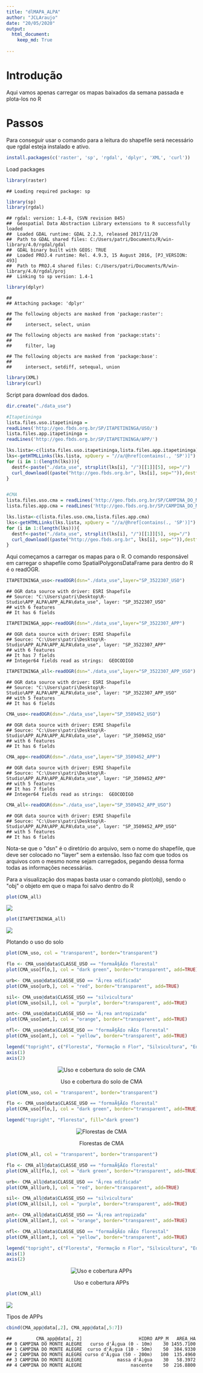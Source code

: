 ```yaml
---
title: "dlMAPA_ALPA"
author: "JCLAraujo"
date: "20/05/2020"
output: 
  html_document:
    keep_md: True
  
---
```



# Introdução
Aqui vamos apenas carregar os mapas baixados da semana passada e plota-los no R

# Passos
Para conseguir usar o comando para a leitura do shapefile será necessário que rgdal esteja instalado e ativo.

```r
install.packages(c('raster', 'sp', 'rgdal', 'dplyr', 'XML', 'curl'))
```

Load packages

```r
library(raster)
```

```
## Loading required package: sp
```

```r
library(sp)
library(rgdal)
```

```
## rgdal: version: 1.4-8, (SVN revision 845)
##  Geospatial Data Abstraction Library extensions to R successfully loaded
##  Loaded GDAL runtime: GDAL 2.2.3, released 2017/11/20
##  Path to GDAL shared files: C:/Users/patri/Documents/R/win-library/4.0/rgdal/gdal
##  GDAL binary built with GEOS: TRUE 
##  Loaded PROJ.4 runtime: Rel. 4.9.3, 15 August 2016, [PJ_VERSION: 493]
##  Path to PROJ.4 shared files: C:/Users/patri/Documents/R/win-library/4.0/rgdal/proj
##  Linking to sp version: 1.4-1
```

```r
library(dplyr)
```

```
## 
## Attaching package: 'dplyr'
```

```
## The following objects are masked from 'package:raster':
## 
##     intersect, select, union
```

```
## The following objects are masked from 'package:stats':
## 
##     filter, lag
```

```
## The following objects are masked from 'package:base':
## 
##     intersect, setdiff, setequal, union
```

```r
library(XML)
library(curl)
```

Script para download dos dados.

```r
dir.create("./data_use")

#Itapetininga
lista.files.uso.itapetininga =
readLines('http://geo.fbds.org.br/SP/ITAPETININGA/USO/')
lista.files.app.itapetininga =
readLines('http://geo.fbds.org.br/SP/ITAPETININGA/APP/')

lks.lista<-c(lista.files.uso.itapetininga,lista.files.app.itapetininga)
lks<-getHTMLLinks(lks.lista, xpQuery = "//a/@href[contains(., 'SP')]")
for (i in 1:(length(lks))){
  destf<-paste("./data_use", strsplit(lks[i], "/")[[1]][5], sep="/")
  curl_download((paste("http://geo.fbds.org.br", lks[i], sep="")),destfile = destf)
}


#CMA
lista.files.uso.cma = readLines('http://geo.fbds.org.br/SP/CAMPINA_DO_MONTE_ALEGRE/USO/')
lista.files.app.cma = readLines('http://geo.fbds.org.br/SP/CAMPINA_DO_MONTE_ALEGRE/APP/')

lks.lista<-c(lista.files.uso.cma,lista.files.app.cma)
lks<-getHTMLLinks(lks.lista, xpQuery = "//a/@href[contains(., 'SP')]")
for (i in 1:(length(lks))){
  destf<-paste("./data_use", strsplit(lks[i], "/")[[1]][5], sep="/")
  curl_download((paste("http://geo.fbds.org.br", lks[i], sep="")),destfile = destf)
}
```

Aqui começamos a carregar os mapas para o R. O comando responsável em carregar o shapefile como SpatialPolygonsDataFrame para dentro do R é o readOGR.


```r
ITAPETININGA_uso<-readOGR(dsn="./data_use",layer="SP_3522307_USO")
```

```
## OGR data source with driver: ESRI Shapefile 
## Source: "C:\Users\patri\Desktop\R-Studio\APP_ALPA\APP_ALPA\data_use", layer: "SP_3522307_USO"
## with 6 features
## It has 6 fields
```

```r
ITAPETININGA_app<-readOGR(dsn="./data_use",layer="SP_3522307_APP")
```

```
## OGR data source with driver: ESRI Shapefile 
## Source: "C:\Users\patri\Desktop\R-Studio\APP_ALPA\APP_ALPA\data_use", layer: "SP_3522307_APP"
## with 6 features
## It has 7 fields
## Integer64 fields read as strings:  GEOCODIGO
```

```r
ITAPETININGA_all<-readOGR(dsn="./data_use",layer="SP_3522307_APP_USO")
```

```
## OGR data source with driver: ESRI Shapefile 
## Source: "C:\Users\patri\Desktop\R-Studio\APP_ALPA\APP_ALPA\data_use", layer: "SP_3522307_APP_USO"
## with 5 features
## It has 6 fields
```

```r
CMA_uso<-readOGR(dsn="./data_use",layer="SP_3509452_USO")
```

```
## OGR data source with driver: ESRI Shapefile 
## Source: "C:\Users\patri\Desktop\R-Studio\APP_ALPA\APP_ALPA\data_use", layer: "SP_3509452_USO"
## with 6 features
## It has 6 fields
```

```r
CMA_app<-readOGR(dsn="./data_use",layer="SP_3509452_APP")
```

```
## OGR data source with driver: ESRI Shapefile 
## Source: "C:\Users\patri\Desktop\R-Studio\APP_ALPA\APP_ALPA\data_use", layer: "SP_3509452_APP"
## with 5 features
## It has 7 fields
## Integer64 fields read as strings:  GEOCODIGO
```

```r
CMA_all<-readOGR(dsn="./data_use",layer="SP_3509452_APP_USO")
```

```
## OGR data source with driver: ESRI Shapefile 
## Source: "C:\Users\patri\Desktop\R-Studio\APP_ALPA\APP_ALPA\data_use", layer: "SP_3509452_APP_USO"
## with 5 features
## It has 6 fields
```

Nota-se que o "dsn" é o diretório do arquivo, sem o nome do shapefile, que deve ser colocado no "layer" sem a extensão. Isso faz com que todos os arquivos com o mesmo nome sejam carregados, pegando dessa forma todas as informações necessárias.

Para a visualização dos mapas basta usar o comando plot(obj), sendo o "obj" o objeto em que o mapa foi salvo dentro do R

```r
plot(CMA_all)
```

![](dlMAPA_ALPA_files/figure-html/unnamed-chunk-3-1.png)<!-- -->

```r
plot(ITAPETININGA_all)
```

![](dlMAPA_ALPA_files/figure-html/unnamed-chunk-3-2.png)<!-- -->

Plotando o uso do solo

```r
plot(CMA_uso, col = "transparent", border="transparent")

flo <- CMA_uso@data$CLASSE_USO == "formaÃ§Ã£o florestal"
plot(CMA_uso[flo,], col = "dark green", border="transparent", add=TRUE)

urb<- CMA_uso@data$CLASSE_USO == "Ã¡rea edificada"
plot(CMA_uso[urb,], col = "red", border="transparent", add=TRUE)

sil<- CMA_uso@data$CLASSE_USO == "silvicultura"
plot(CMA_uso[sil,], col = "purple", border="transparent", add=TRUE)

ant<- CMA_uso@data$CLASSE_USO == "Ã¡rea antropizada"
plot(CMA_uso[ant,], col = "orange", border="transparent", add=TRUE)

nfl<- CMA_uso@data$CLASSE_USO == "formaÃ§Ã£o nÃ£o florestal"
plot(CMA_uso[ant,], col = "yellow", border="transparent", add=TRUE)

legend("topright", c("Floresta", "Formação n Flor", "Silvicultura", "Edificacoes", "Area Antropizada"), fill=c("dark green", "yellow", "purple", "red", "orange"))
axis(1)
axis(2)
```

<div class="figure" style="text-align: center">
<img src="dlMAPA_ALPA_files/figure-html/CMA_uso-1.png" alt="Uso e cobertura do solo de CMA"  />
<p class="caption">Uso e cobertura do solo de CMA</p>
</div>



```r
plot(CMA_uso, col = "transparent", border="transparent")

flo <- CMA_uso@data$CLASSE_USO == "formaÃ§Ã£o florestal"
plot(CMA_uso[flo,], col = "dark green", border="transparent", add=TRUE)

legend("topright", "Floresta", fill="dark green")
```

<div class="figure" style="text-align: center">
<img src="dlMAPA_ALPA_files/figure-html/CMA_floresta-1.png" alt="Florestas de CMA"  />
<p class="caption">Florestas de CMA</p>
</div>


```r
plot(CMA_all, col = "transparent", border="transparent")

flo <- CMA_all@data$CLASSE_USO == "formaÃ§Ã£o florestal"
plot(CMA_all[flo,], col = "dark green", border="transparent", add=TRUE)

urb<- CMA_all@data$CLASSE_USO == "Ã¡rea edificada"
plot(CMA_all[urb,], col = "red", border="transparent", add=TRUE)

sil<- CMA_all@data$CLASSE_USO == "silvicultura"
plot(CMA_all[sil,], col = "purple", border="transparent", add=TRUE)

ant<- CMA_all@data$CLASSE_USO == "Ã¡rea antropizada"
plot(CMA_all[ant,], col = "orange", border="transparent", add=TRUE)

nfl<- CMA_all@data$CLASSE_USO == "formaÃ§Ã£o nÃ£o florestal"
plot(CMA_all[ant,], col = "yellow", border="transparent", add=TRUE)

legend("topright", c("Floresta", "Formação n Flor", "Silvicultura", "Edificacoes", "Area Antropizada"), fill=c("dark green", "yellow", "purple", "red", "orange"))
axis(1)
axis(2)
```

<div class="figure" style="text-align: center">
<img src="dlMAPA_ALPA_files/figure-html/uso apps-1.png" alt="Uso e cobertura APPs"  />
<p class="caption">Uso e cobertura APPs</p>
</div>



```r
plot(CMA_all)
```

<img src="dlMAPA_ALPA_files/figure-html/unnamed-chunk-4-1.png" style="display: block; margin: auto;" />

Tipos de APPs

```r
cbind(CMA_app@data[,2], CMA_app@data[,5:7])
```

```
##         CMA_app@data[, 2]                     HIDRO APP_M   AREA_HA
## 0 CAMPINA DO MONTE ALEGRE   curso d'Ã¡gua (0 - 10m)    30 1455.7100
## 1 CAMPINA DO MONTE ALEGRE  curso d'Ã¡gua (10 - 50m)    50  384.9330
## 2 CAMPINA DO MONTE ALEGRE curso d'Ã¡gua (50 - 200m)   100  135.4960
## 3 CAMPINA DO MONTE ALEGRE             massa d'Ã¡gua    30   58.3972
## 4 CAMPINA DO MONTE ALEGRE                  nascente    50  216.8800
```

